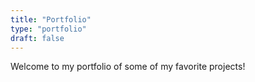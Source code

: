 ```yaml
---
title: "Portfolio"
type: "portfolio"
draft: false
---
```


Welcome to my portfolio of some of my favorite projects!

<!-- ## Project

![Alt Text](/img/.png)

Background / Goal:

Role: 

Collaborators: 

Tech stack / Front-end & back-end skills used:

Results:

Challenges / Lessons:

Check out the [live app](), the [source code]() and these [presentation slides with more info]()!

--- 

-->
